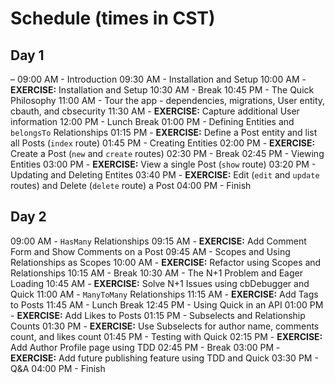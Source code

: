 # Schedule (times in CST)
## Day 1
–
09:00 AM - Introduction
09:30 AM - Installation and Setup
10:00 AM - **EXERCISE:** Installation and Setup
10:30 AM - Break
10:45 PM - The Quick Philosophy
11:00 AM - Tour the app - dependencies, migrations, User entity, cbauth, and cbsecurity
11:30 AM - **EXERCISE:** Capture additional User information
12:00 PM - Lunch Break
01:00 PM - Defining Entities and `belongsTo` Relationships
01:15 PM - **EXERCISE:** Define a Post entity and list all Posts (`index` route)
01:45 PM - Creating Entities
02:00 PM - **EXERCISE:** Create a Post (`new` and `create` routes)
02:30 PM - Break
02:45 PM - Viewing Entities
03:00 PM - **EXERCISE:** View a single Post (`show` route)
03:20 PM - Updating and Deleting Entites
03:40 PM - **EXERCISE:** Edit (`edit` and `update` routes) and Delete (`delete` route) a Post
04:00 PM - Finish

## Day 2 
09:00 AM - `HasMany` Relationships
09:15 AM - **EXERCISE:** Add Comment Form and Show Comments on a Post
09:45 AM - Scopes and Using Relationships as Scopes
10:00 AM - **EXERCISE:** Refactor using Scopes and Relationships
10:15 AM - Break
10:30 AM - The N+1 Problem and Eager Loading
10:45 AM - **EXERCISE:** Solve N+1 Issues using cbDebugger and Quick
11:00 AM - `ManyToMany` Relationships
11:15 AM - **EXERCISE:** Add Tags to Posts
11:45 AM - Lunch Break
12:45 PM - Using Quick in an API
01:00 PM - **EXERCISE:** Add Likes to Posts
01:15 PM - Subselects and Relationship Counts
01:30 PM - **EXERCISE:** Use Subselects for author name, comments count, and likes count
01:45 PM - Testing with Quick
02:15 PM - **EXERCISE:** Add Author Profile page using TDD
02:45 PM - Break
03:00 PM - **EXERCISE:** Add future publishing feature using TDD and Quick
03:30 PM - Q&A
04:00 PM - Finish